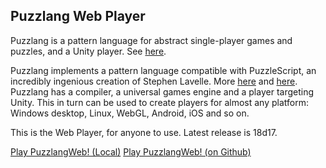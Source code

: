 ## Puzzlang Web Player

Puzzlang is a pattern language for abstract single-player games and puzzles, and a Unity player. See [here](http://www.polyomino.com/puzzlang).

Puzzlang implements a pattern language compatible with PuzzleScript, an incredibly ingenious creation of Stephen Lavelle. More [here](http://www.polyomino.com/puzzlescript) and [here](https://www.puzzlescript.net). Puzzlang has a compiler, a universal games engine and a player targeting Unity. This in turn can be used to create players for almost any platform: Windows desktop, Linux, WebGL, Android, iOS and so on.

This is the Web Player, for anyone to use. Latest release is 18d17.

[Play PuzzlangWeb! (Local)](WebGL/index.html)
[Play PuzzlangWeb! (on Github)](https://htmlpreview.github.io/?https://github.com/david-pfx/PuzzlangWeb/blob/master/WebGL/index.html)
